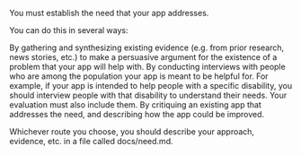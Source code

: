 You must establish the need that your app addresses.

You can do this in several ways:

By gathering and synthesizing existing evidence (e.g. from prior research, news stories, etc.) to make a persuasive argument for the existence of a problem that your app will help with.
By conducting interviews with people who are among the population your app is meant to be helpful for. For example, if your app is intended to help people with a specific disability, you should interview people with that disability to understand their needs. Your evaluation must also include them.
By critiquing an existing app that addresses the need, and describing how the app could be improved.

Whichever route you choose, you should describe your approach, evidence, etc. in a file called docs/need.md.